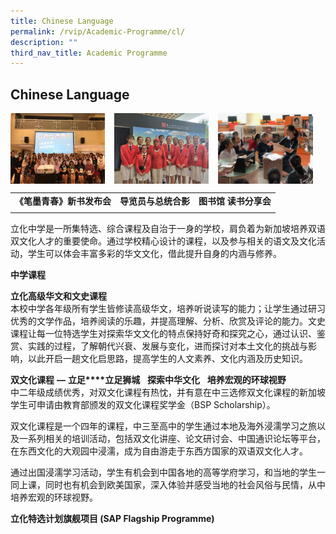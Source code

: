 ```yaml
---
title: Chinese Language
permalink: /rvip/Academic-Programme/cl/
description: ""
third_nav_title: Academic Programme
---
```

## Chinese Language


<img src="/images/《笔墨青春》新书发布会.jpg" style="width:30%;margin-right:15px;" align = "left">
<img src="/images/新加坡宗乡会馆联合总会——落地生根，开创新家园 学生导览活动.jpg" style="width:30%;margin-right:15px;" align = "left">
<img src="/images/图书馆 读书分享会.jpg" style="width:30%;margin-right:15px;" align = "left">
<br clear="left">

|   |   |   |
|---|---|---|
| **《笔墨青春》新书发布会**  | **导览员与总统合影**  | **图书馆 读书分享会**  |
|   |   |   |

立化中学是一所集特选、综合课程及自治于一身的学校，肩负着为新加坡培养双语双文化人才的重要使命。通过学校精心设计的课程，以及参与相关的语文及文化活动，学生可以体会丰富多彩的华文文化，借此提升自身的内涵与修养。

**中学课程**  

**立化高级华文和文史课程**<br>
本校中学各年级所有学生皆修读高级华文，培养听说读写的能力；让学生通过研习优秀的文学作品，培养阅读的乐趣，并提高理解、分析、欣赏及评论的能力。文史课程让每一位特选学生对探索华文文化的特点保持好奇和探究之心，通过认识、鉴赏、实践的过程，了解朝代兴衰、发展与变化，进而探讨对本土文化的挑战与影响，以此开启一趟文化启思路，提高学生的人文素养、文化内涵及历史知识。

**双文化课程** **—** **立足****立足狮城**   **探索中华文化**   **培养宏观的环球视野**  <br>
中二年级成绩优秀，对双文化课程有热忱，并有意在中三选修双文化课程的新加坡学生可申请由教育部颁发的双文化课程奖学金（BSP Scholarship）。

双文化课程是一个四年的课程，中三至高中的学生通过本地及海外浸濡学习之旅以及一系列相关的培训活动，包括双文化讲座、论文研讨会、中国通识论坛等平台，在东西文化的大观园中浸濡，成为自由游走于东西方国家的双语双文化人才。  

通过出国浸濡学习活动，学生有机会到中国各地的高等学府学习，和当地的学生一同上课，同时也有机会到欧美国家，深入体验并感受当地的社会风俗与民情，从中培养宏观的环球视野。

**立化特选计划旗舰项目 (SAP Flagship Programme)**

